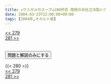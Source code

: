 ```yaml
---
title: ★ウミガメのスープ★280杯目 南極の氷仕立冷製ｽｰﾌﾟ
date: 2004-03-23T12:00:00+09:00
tags: [2004年,オカルト板]
---
```

<div class="th_left"><a href="../279"><< 279</a></div>
<div class="th_right"><a href="../281">281 >></a></div>
<br><br>
<script src="../../js/cupsoup.js"></script>
<form>
<input type="button" value="問題と解説のみにする" onClick="toggleCupsoup()">
</form>
{{< 280 >}}
<div class="th_left"><a href="../279"><< 279</a></div>
<div class="th_right"><a href="../281">281 >></a></div>